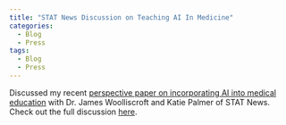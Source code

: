 ```yaml
---
title: "STAT News Discussion on Teaching AI In Medicine"
categories:
  - Blog
  - Press
tags:
  - Blog
  - Press
---
```


Discussed my recent [perspective paper on incorporating AI into medical education](https://www.sciencedirect.com/science/article/pii/S2666379122003834) with Dr. James Woolliscroft and Katie Palmer of STAT News. Check out the full discussion [here](https://www.statnew.com/2023/01/12/medical-school-artificial-intelligence-health-curriculum/).
